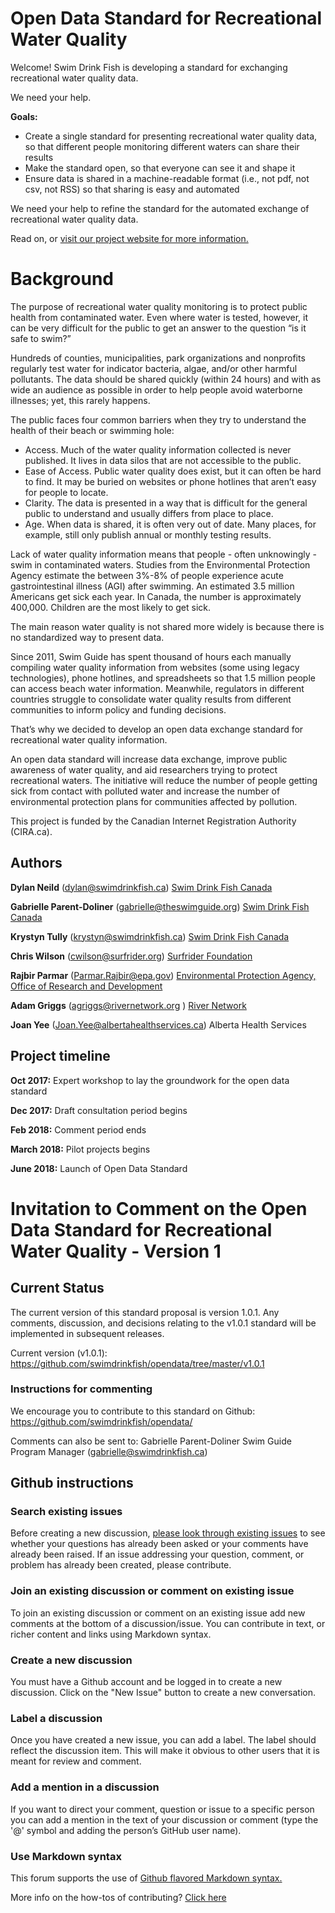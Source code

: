 # Open Data Standard for Recreational Water Quality
Welcome! Swim Drink Fish is developing a standard for exchanging recreational water quality data. 

We need your help. 

**Goals:** 
* Create a single standard for presenting recreational water quality data, so that different people monitoring different waters can share their results
* Make the standard open, so that everyone can see it and shape it
* Ensure data is shared in a machine-readable format (i.e., not pdf, not csv, not RSS) so that sharing is easy and automated

We need your help to refine the standard for the automated exchange of recreational water quality data.

Read on, or [visit our project website for more information.](http://www.recreationalwater.ca)

# Background 

The purpose of recreational water quality monitoring is to protect public health from contaminated water. Even where water is tested, however, it can be very difficult for the public to get an answer to the question “is it safe to swim?” 

Hundreds of counties, municipalities, park organizations and nonprofits regularly test water for indicator bacteria, algae, and/or other harmful pollutants. The data should be shared quickly (within 24 hours) and with as wide an audience as possible in order to help people avoid waterborne illnesses; yet, this rarely happens.

The public faces four common barriers when they try to understand the health of their beach or swimming hole:
* Access. Much of the water quality information collected is never published. It lives in data silos that are not accessible to the public. 
* Ease of Access. Public water quality does exist, but it can often be hard to find. It may be buried on websites or phone hotlines that aren’t easy for people to locate.
* Clarity. The data is presented in a way that is difficult for the general public to understand and usually differs from place to place. 
* Age. When data is shared, it is often very out of date. Many places, for example, still only publish annual or monthly testing results.

Lack of water quality information means that people - often unknowingly - swim in contaminated waters. Studies from the Environmental Protection Agency estimate the between 3%-8% of people experience acute gastrointestinal illness (AGI) after swimming. An estimated 3.5 million Americans get sick each year. In Canada, the number is approximately 400,000.  Children are the most likely to get sick. 

The main reason water quality is not shared more widely is because there is no standardized way to present data. 

Since 2011, Swim Guide has spent thousand of hours each manually compiling water quality information from websites (some using legacy technologies), phone hotlines, and spreadsheets so that 1.5 million people can access beach water information. Meanwhile, regulators in different countries struggle to consolidate water quality results from different communities to inform policy and funding decisions.

That’s why we decided to develop an open data exchange standard for recreational water quality information. 

An open data standard will increase data exchange, improve public awareness of water quality, and aid researchers trying to protect recreational waters. The initiative will reduce the number of people getting sick from contact with polluted water and increase the number of environmental protection plans for communities affected by pollution.

This project is funded by the Canadian Internet Registration Authority (CIRA.ca).

## Authors
**Dylan Neild** (dylan@swimdrinkfish.ca)
[Swim Drink Fish Canada](http://www.swimdrinkfish.ca)

**Gabrielle Parent-Doliner** (gabrielle@theswimguide.org)
[Swim Drink Fish Canada](http://www.swimdrinkfish.ca)

**Krystyn Tully** (krystyn@swimdrinkfish.ca)
[Swim Drink Fish Canada](http://www.swimdrinkfish.ca)

**Chris Wilson** (cwilson@surfrider.org)
[Surfrider Foundation](https://www.surfrider.org/)

**Rajbir Parmar** (Parmar.Rajbir@epa.gov)
[Environmental Protection Agency, Office of Research and Development](https://www.epa.gov)

**Adam Griggs** (agriggs@rivernetwork.org )
[River Network](https://www.rivernetwork.org/)

**Joan Yee** (Joan.Yee@albertahealthservices.ca)
Alberta Health Services

## Project timeline
**Oct 2017:** Expert workshop to lay the groundwork for the open data standard 

**Dec 2017:** Draft consultation period begins

**Feb 2018:** Comment period ends

**March 2018:** Pilot projects begins 

**June 2018:** Launch of Open Data Standard

# Invitation to Comment on the Open Data Standard for Recreational Water Quality - Version 1
## Current Status
The current version of this standard proposal is version 1.0.1. Any comments, discussion, and decisions relating to the v1.0.1 standard will be implemented in subsequent releases.

Current version (v1.0.1):
https://github.com/swimdrinkfish/opendata/tree/master/v1.0.1

### Instructions for commenting
We encourage you to contribute to this standard on Github: 
https://github.com/swimdrinkfish/opendata/

Comments can also be sent to: 
Gabrielle Parent-Doliner Swim Guide Program Manager 
(gabrielle@swimdrinkfish.ca)

## Github instructions
### Search existing issues
Before creating a new discussion, [please look through existing issues](https://github.com/swimdrinkfish/opendata/issues) to see whether your questions has already been asked or your comments have already been raised.  If an issue addressing your question, comment, or problem has already been created, please contribute. 
### Join an existing discussion or comment on existing issue
To join an existing discussion or comment on an existing issue add new comments at the bottom of a discussion/issue. You can contribute in text, or richer content and links using Markdown syntax.
### Create a new discussion
You must have a Github account and be logged in to create a new discussion. Click on the "New Issue" button to create a new conversation.
### Label a discussion
Once you have created a new issue, you can add a label. The label should reflect the  discussion item. This will make it obvious to other users that it is meant for review and comment.
### Add a mention in a discussion
If you want to direct your comment, question or issue to a specific person you can add a mention in the text of your discussion or comment (type the '@' symbol and adding the person’s GitHub user name).
### Use Markdown syntax
This forum supports the use of [Github flavored Markdown syntax.](https://help.github.com/categories/writing-on-github/)

More info on the how-tos of contributing? [Click here](https://opensource.guide/how-to-contribute/)

